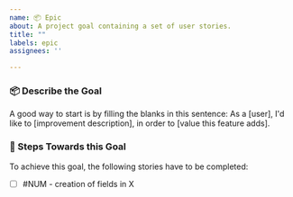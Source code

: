 ```yaml
---
name: 📦 Epic
about: A project goal containing a set of user stories.
title: ""
labels: epic
assignees: ''

---
```


### 📦 Describe the Goal
A good way to start is by filling the blanks in this sentence: As a [user], I'd like to [improvement description], in order to [value this feature adds].

### 🚚 Steps Towards this Goal
To achieve this goal, the following stories have to be completed:
- [ ] #NUM - creation of fields in X
